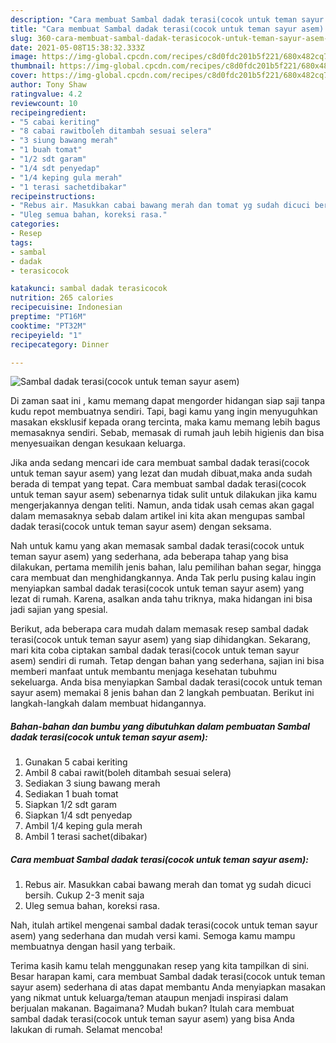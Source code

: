 ```yaml
---
description: "Cara membuat Sambal dadak terasi(cocok untuk teman sayur asem) yang lezat dan Mudah Dibuat"
title: "Cara membuat Sambal dadak terasi(cocok untuk teman sayur asem) yang lezat dan Mudah Dibuat"
slug: 360-cara-membuat-sambal-dadak-terasicocok-untuk-teman-sayur-asem-yang-lezat-dan-mudah-dibuat
date: 2021-05-08T15:38:32.333Z
image: https://img-global.cpcdn.com/recipes/c8d0fdc201b5f221/680x482cq70/sambal-dadak-terasicocok-untuk-teman-sayur-asem-foto-resep-utama.jpg
thumbnail: https://img-global.cpcdn.com/recipes/c8d0fdc201b5f221/680x482cq70/sambal-dadak-terasicocok-untuk-teman-sayur-asem-foto-resep-utama.jpg
cover: https://img-global.cpcdn.com/recipes/c8d0fdc201b5f221/680x482cq70/sambal-dadak-terasicocok-untuk-teman-sayur-asem-foto-resep-utama.jpg
author: Tony Shaw
ratingvalue: 4.2
reviewcount: 10
recipeingredient:
- "5 cabai keriting"
- "8 cabai rawitboleh ditambah sesuai selera"
- "3 siung bawang merah"
- "1 buah tomat"
- "1/2 sdt garam"
- "1/4 sdt penyedap"
- "1/4 keping gula merah"
- "1 terasi sachetdibakar"
recipeinstructions:
- "Rebus air. Masukkan cabai bawang merah dan tomat yg sudah dicuci bersih. Cukup 2-3 menit saja"
- "Uleg semua bahan, koreksi rasa."
categories:
- Resep
tags:
- sambal
- dadak
- terasicocok

katakunci: sambal dadak terasicocok 
nutrition: 265 calories
recipecuisine: Indonesian
preptime: "PT16M"
cooktime: "PT32M"
recipeyield: "1"
recipecategory: Dinner

---
```



![Sambal dadak terasi(cocok untuk teman sayur asem)](https://img-global.cpcdn.com/recipes/c8d0fdc201b5f221/680x482cq70/sambal-dadak-terasicocok-untuk-teman-sayur-asem-foto-resep-utama.jpg)

Di zaman  saat ini , kamu memang dapat mengorder hidangan siap saji tanpa kudu repot membuatnya sendiri. Tapi, bagi kamu yang ingin menyuguhkan masakan eksklusif kepada orang tercinta, maka kamu memang lebih bagus memasaknya sendiri. Sebab, memasak di rumah jauh lebih higienis dan bisa menyesuaikan dengan kesukaan keluarga.

Jika anda sedang mencari ide cara membuat sambal dadak terasi(cocok untuk teman sayur asem) yang lezat dan mudah dibuat,maka anda sudah berada di tempat yang tepat. Cara membuat sambal dadak terasi(cocok untuk teman sayur asem)  sebenarnya tidak sulit untuk dilakukan jika kamu mengerjakannya dengan teliti. Namun, anda tidak usah cemas akan gagal dalam memasaknya 
sebab dalam artikel ini kita akan mengupas sambal dadak terasi(cocok untuk teman sayur asem) dengan seksama.  



Nah untuk kamu yang akan memasak sambal dadak terasi(cocok untuk teman sayur asem) yang sederhana, ada beberapa tahap yang bisa dilakukan, pertama memilih jenis bahan, lalu pemilihan bahan segar, hingga cara membuat dan menghidangkannya. Anda Tak perlu pusing kalau ingin menyiapkan sambal dadak terasi(cocok untuk teman sayur asem) yang lezat di rumah. Karena, asalkan anda  tahu triknya, maka hidangan ini bisa jadi sajian yang spesial.

Berikut, ada beberapa cara mudah dalam memasak resep sambal dadak terasi(cocok untuk teman sayur asem) yang siap dihidangkan. Sekarang, mari kita coba ciptakan sambal dadak terasi(cocok untuk teman sayur asem) sendiri di rumah. Tetap dengan bahan yang sederhana, sajian ini bisa memberi manfaat untuk membantu menjaga kesehatan tubuhmu sekeluarga. Anda bisa menyiapkan Sambal dadak terasi(cocok untuk teman sayur asem) memakai 8 jenis bahan dan 2 langkah pembuatan. Berikut ini langkah-langkah dalam membuat hidangannya.

<!--inarticleads1-->

##### Bahan-bahan dan bumbu yang dibutuhkan dalam pembuatan Sambal dadak terasi(cocok untuk teman sayur asem):

1. Gunakan 5 cabai keriting
1. Ambil 8 cabai rawit(boleh ditambah sesuai selera)
1. Sediakan 3 siung bawang merah
1. Sediakan 1 buah tomat
1. Siapkan 1/2 sdt garam
1. Siapkan 1/4 sdt penyedap
1. Ambil 1/4 keping gula merah
1. Ambil 1 terasi sachet(dibakar)




<!--inarticleads2-->

##### Cara membuat Sambal dadak terasi(cocok untuk teman sayur asem):

1. Rebus air. Masukkan cabai bawang merah dan tomat yg sudah dicuci bersih. Cukup 2-3 menit saja
1. Uleg semua bahan, koreksi rasa.




Nah, itulah artikel mengenai  sambal dadak terasi(cocok untuk teman sayur asem)  yang sederhana dan mudah versi kami. Semoga kamu mampu membuatnya dengan hasil yang terbaik. 

Terima kasih kamu telah menggunakan resep yang kita tampilkan di sini. Besar harapan kami, cara membuat  Sambal dadak terasi(cocok untuk teman sayur asem) sederhana di atas dapat membantu Anda menyiapkan masakan yang nikmat untuk keluarga/teman ataupun menjadi inspirasi dalam berjualan makanan. Bagaimana? Mudah bukan? Itulah cara membuat sambal dadak terasi(cocok untuk teman sayur asem) yang bisa Anda lakukan di rumah. Selamat mencoba!

